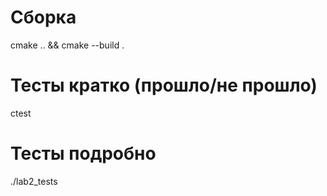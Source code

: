 # Сборка
cmake .. && cmake --build .

# Тесты кратко (прошло/не прошло)
ctest

# Тесты подробно
./lab2_tests